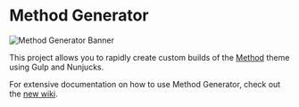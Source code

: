 # Method Generator

![Method Generator Banner](https://pixelwatt.com/assets/mg_banner.jpg)

This project allows you to rapidly create custom builds of the [Method](https://github.com/pixelwatt/method) theme using Gulp and Nunjucks.

For extensive documentation on how to use Method Generator, check out the [new wiki](https://pixelwatt.github.io/method-wiki/docs/method-generator/getting-started).